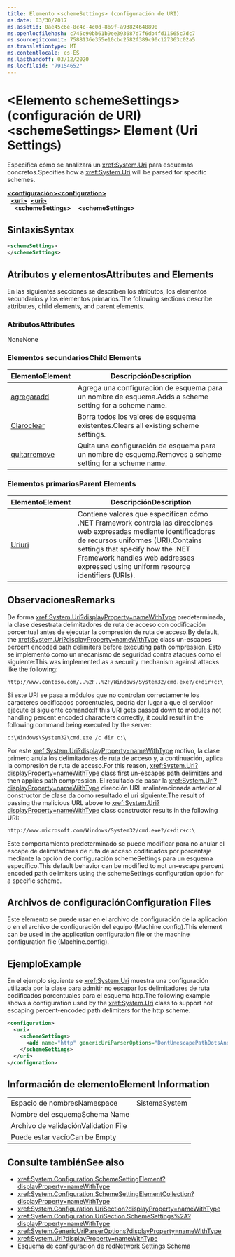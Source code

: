 ```yaml
---
title: Elemento <schemeSettings> (configuración de URI)
ms.date: 03/30/2017
ms.assetid: 0ae45c6e-8c4c-4c0d-8b9f-a93824648890
ms.openlocfilehash: c745c90bb61b9ee393687d7f6db4fd11565c7dc7
ms.sourcegitcommit: 7588136e355e10cbc2582f389c90c127363c02a5
ms.translationtype: MT
ms.contentlocale: es-ES
ms.lasthandoff: 03/12/2020
ms.locfileid: "79154652"
---
```

# <a name="schemesettings-element-uri-settings"></a><span data-ttu-id="48af5-102">\<Elemento schemeSettings> (configuración de URI)</span><span class="sxs-lookup"><span data-stu-id="48af5-102">\<schemeSettings> Element (Uri Settings)</span></span>
<span data-ttu-id="48af5-103">Especifica cómo se analizará un <xref:System.Uri> para esquemas concretos.</span><span class="sxs-lookup"><span data-stu-id="48af5-103">Specifies how a <xref:System.Uri> will be parsed for specific schemes.</span></span>  
  
[<span data-ttu-id="48af5-104">**\<configuración>**</span><span class="sxs-lookup"><span data-stu-id="48af5-104">**\<configuration>**</span></span>](../configuration-element.md)  
<span data-ttu-id="48af5-105">&nbsp;&nbsp;[**\<uri>**](uri-element-uri-settings.md)</span><span class="sxs-lookup"><span data-stu-id="48af5-105">&nbsp;&nbsp;[**\<uri>**](uri-element-uri-settings.md)</span></span>  
<span data-ttu-id="48af5-106">&nbsp;&nbsp;&nbsp;&nbsp;**\<schemeSettings>**</span><span class="sxs-lookup"><span data-stu-id="48af5-106">&nbsp;&nbsp;&nbsp;&nbsp;**\<schemeSettings>**</span></span>  
  
## <a name="syntax"></a><span data-ttu-id="48af5-107">Sintaxis</span><span class="sxs-lookup"><span data-stu-id="48af5-107">Syntax</span></span>  
  
```xml  
<schemeSettings>
</schemeSettings>  
```  
  
## <a name="attributes-and-elements"></a><span data-ttu-id="48af5-108">Atributos y elementos</span><span class="sxs-lookup"><span data-stu-id="48af5-108">Attributes and Elements</span></span>  
 <span data-ttu-id="48af5-109">En las siguientes secciones se describen los atributos, los elementos secundarios y los elementos primarios.</span><span class="sxs-lookup"><span data-stu-id="48af5-109">The following sections describe attributes, child elements, and parent elements.</span></span>  
  
### <a name="attributes"></a><span data-ttu-id="48af5-110">Atributos</span><span class="sxs-lookup"><span data-stu-id="48af5-110">Attributes</span></span>  
 <span data-ttu-id="48af5-111">None</span><span class="sxs-lookup"><span data-stu-id="48af5-111">None</span></span>  
  
### <a name="child-elements"></a><span data-ttu-id="48af5-112">Elementos secundarios</span><span class="sxs-lookup"><span data-stu-id="48af5-112">Child Elements</span></span>  
  
|<span data-ttu-id="48af5-113">**Elemento**</span><span class="sxs-lookup"><span data-stu-id="48af5-113">**Element**</span></span>|<span data-ttu-id="48af5-114">**Descripción**</span><span class="sxs-lookup"><span data-stu-id="48af5-114">**Description**</span></span>|  
|-----------------|---------------------|  
|[<span data-ttu-id="48af5-115">agregar</span><span class="sxs-lookup"><span data-stu-id="48af5-115">add</span></span>](add-element-for-schemesettings-uri-settings.md)|<span data-ttu-id="48af5-116">Agrega una configuración de esquema para un nombre de esquema.</span><span class="sxs-lookup"><span data-stu-id="48af5-116">Adds a scheme setting for a scheme name.</span></span>|  
|[<span data-ttu-id="48af5-117">Claro</span><span class="sxs-lookup"><span data-stu-id="48af5-117">clear</span></span>](clear-element-for-schemesettings-uri-settings.md)|<span data-ttu-id="48af5-118">Borra todos los valores de esquema existentes.</span><span class="sxs-lookup"><span data-stu-id="48af5-118">Clears all existing scheme settings.</span></span>|  
|[<span data-ttu-id="48af5-119">quitar</span><span class="sxs-lookup"><span data-stu-id="48af5-119">remove</span></span>](remove-element-for-schemesettings-uri-settings.md)|<span data-ttu-id="48af5-120">Quita una configuración de esquema para un nombre de esquema.</span><span class="sxs-lookup"><span data-stu-id="48af5-120">Removes a scheme setting for a scheme name.</span></span>|  
  
### <a name="parent-elements"></a><span data-ttu-id="48af5-121">Elementos primarios</span><span class="sxs-lookup"><span data-stu-id="48af5-121">Parent Elements</span></span>  
  
|<span data-ttu-id="48af5-122">**Elemento**</span><span class="sxs-lookup"><span data-stu-id="48af5-122">**Element**</span></span>|<span data-ttu-id="48af5-123">**Descripción**</span><span class="sxs-lookup"><span data-stu-id="48af5-123">**Description**</span></span>|  
|-----------------|---------------------|  
|[<span data-ttu-id="48af5-124">Uri</span><span class="sxs-lookup"><span data-stu-id="48af5-124">uri</span></span>](uri-element-uri-settings.md)|<span data-ttu-id="48af5-125">Contiene valores que especifican cómo .NET Framework controla las direcciones web expresadas mediante identificadores de recursos uniformes (URI).</span><span class="sxs-lookup"><span data-stu-id="48af5-125">Contains settings that specify how the .NET Framework handles web addresses expressed using uniform resource identifiers (URIs).</span></span>|  
  
## <a name="remarks"></a><span data-ttu-id="48af5-126">Observaciones</span><span class="sxs-lookup"><span data-stu-id="48af5-126">Remarks</span></span>  
 <span data-ttu-id="48af5-127">De forma <xref:System.Uri?displayProperty=nameWithType> predeterminada, la clase desestrata delimitadores de ruta de acceso con codificación porcentual antes de ejecutar la compresión de ruta de acceso.</span><span class="sxs-lookup"><span data-stu-id="48af5-127">By default, the <xref:System.Uri?displayProperty=nameWithType> class un-escapes percent encoded path delimiters before executing path compression.</span></span> <span data-ttu-id="48af5-128">Esto se implementó como un mecanismo de seguridad contra ataques como el siguiente:</span><span class="sxs-lookup"><span data-stu-id="48af5-128">This was implemented as a security mechanism against attacks like the following:</span></span>  
  
 `http://www.contoso.com/..%2F..%2F/Windows/System32/cmd.exe?/c+dir+c:\`  
  
 <span data-ttu-id="48af5-129">Si este URI se pasa a módulos que no controlan correctamente los caracteres codificados porcentuales, podría dar lugar a que el servidor ejecute el siguiente comando:</span><span class="sxs-lookup"><span data-stu-id="48af5-129">If this URI gets passed down to modules not handling percent encoded characters correctly, it could result in the following command being executed by the server:</span></span>  
  
 `c:\Windows\System32\cmd.exe /c dir c:\`  
  
 <span data-ttu-id="48af5-130">Por este <xref:System.Uri?displayProperty=nameWithType> motivo, la clase primero anula los delimitadores de ruta de acceso y, a continuación, aplica la compresión de ruta de acceso.</span><span class="sxs-lookup"><span data-stu-id="48af5-130">For this reason, <xref:System.Uri?displayProperty=nameWithType> class first un-escapes path delimiters and then applies path compression.</span></span> <span data-ttu-id="48af5-131">El resultado de pasar la <xref:System.Uri?displayProperty=nameWithType> dirección URL malintencionada anterior al constructor de clase da como resultado el uri siguiente:</span><span class="sxs-lookup"><span data-stu-id="48af5-131">The result of passing the malicious URL above to <xref:System.Uri?displayProperty=nameWithType> class constructor results in the following URI:</span></span>  
  
 `http://www.microsoft.com/Windows/System32/cmd.exe?/c+dir+c:\`  
  
 <span data-ttu-id="48af5-132">Este comportamiento predeterminado se puede modificar para no anular el escape de delimitadores de ruta de acceso codificados por porcentaje mediante la opción de configuración schemeSettings para un esquema específico.</span><span class="sxs-lookup"><span data-stu-id="48af5-132">This default behavior can be modified to not un-escape percent encoded path delimiters using the schemeSettings configuration option for a specific scheme.</span></span>  
  
## <a name="configuration-files"></a><span data-ttu-id="48af5-133">Archivos de configuración</span><span class="sxs-lookup"><span data-stu-id="48af5-133">Configuration Files</span></span>  
 <span data-ttu-id="48af5-134">Este elemento se puede usar en el archivo de configuración de la aplicación o en el archivo de configuración del equipo (Machine.config).</span><span class="sxs-lookup"><span data-stu-id="48af5-134">This element can be used in the application configuration file or the machine configuration file (Machine.config).</span></span>  
  
## <a name="example"></a><span data-ttu-id="48af5-135">Ejemplo</span><span class="sxs-lookup"><span data-stu-id="48af5-135">Example</span></span>  
 <span data-ttu-id="48af5-136">En el ejemplo siguiente se <xref:System.Uri> muestra una configuración utilizada por la clase para admitir no escapar los delimitadores de ruta codificados porcentuales para el esquema http.</span><span class="sxs-lookup"><span data-stu-id="48af5-136">The following example shows a configuration used by the <xref:System.Uri> class to support not escaping percent-encoded path delimiters for the http scheme.</span></span>  
  
```xml  
<configuration>  
  <uri>  
    <schemeSettings>  
      <add name="http" genericUriParserOptions="DontUnescapePathDotsAndSlashes"/>  
    </schemeSettings>  
  </uri>  
</configuration>  
```  
  
## <a name="element-information"></a><span data-ttu-id="48af5-137">Información de elemento</span><span class="sxs-lookup"><span data-stu-id="48af5-137">Element Information</span></span>  
  
|||
|-|-|  
|<span data-ttu-id="48af5-138">Espacio de nombres</span><span class="sxs-lookup"><span data-stu-id="48af5-138">Namespace</span></span>|<span data-ttu-id="48af5-139">Sistema</span><span class="sxs-lookup"><span data-stu-id="48af5-139">System</span></span>|  
|<span data-ttu-id="48af5-140">Nombre del esquema</span><span class="sxs-lookup"><span data-stu-id="48af5-140">Schema Name</span></span>||  
|<span data-ttu-id="48af5-141">Archivo de validación</span><span class="sxs-lookup"><span data-stu-id="48af5-141">Validation File</span></span>||  
|<span data-ttu-id="48af5-142">Puede estar vacío</span><span class="sxs-lookup"><span data-stu-id="48af5-142">Can be Empty</span></span>||  
  
## <a name="see-also"></a><span data-ttu-id="48af5-143">Consulte también</span><span class="sxs-lookup"><span data-stu-id="48af5-143">See also</span></span>

- <xref:System.Configuration.SchemeSettingElement?displayProperty=nameWithType>
- <xref:System.Configuration.SchemeSettingElementCollection?displayProperty=nameWithType>
- <xref:System.Configuration.UriSection?displayProperty=nameWithType>
- <xref:System.Configuration.UriSection.SchemeSettings%2A?displayProperty=nameWithType>
- <xref:System.GenericUriParserOptions?displayProperty=nameWithType>
- <xref:System.Uri?displayProperty=nameWithType>
- [<span data-ttu-id="48af5-144">Esquema de configuración de red</span><span class="sxs-lookup"><span data-stu-id="48af5-144">Network Settings Schema</span></span>](index.md)
